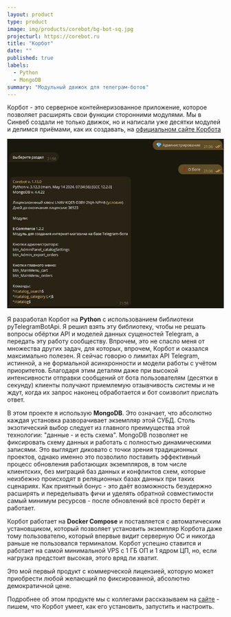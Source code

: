 ```yaml
---
layout: product
type: product
image: img/products/corebot/bg-bot-sq.jpg
projecturl: https://corebot.ru
title: "Корбот"
date: ""
published: true
labels:
  - Python
  - MongoDB
summary: "Модульный движок для телеграм-ботов"
---
```


Корбот - это серверное контейнеризованное приложение, которое позволяет расширять свои функции сторонними модулями. Мы в Синвеб создали не только движок, но и написали уже десятки модулей и делимся приёмами, как их создавать, на [официальном сайте Корбота](https://corebot.ru/?utm_source=srgsemenoff_su_product)

<img class="img-fluid" src="../img/products/corebot/corebot_about.jpg">

Я разработал Корбот на <b>Python</b> с использованием библиотеки pyTelegramBotApi. Я решил взять эту библиотеку, чтобы не решать вопросы обёртки API и моделей данных сущеностей Telegram, а передать эту работу сообществу. Впрочем, это не спасло меня от множества других задач, для которых, впрочем, Корбот и оказался максимально полезен. Я сейчас говорю о лимитах API Telegram, истинной, а не формальной асинхронности и модели работы с учётом приоритетов. Благодаря этим деталям даже при высокой интенсивности отправки сообщений от бота пользователям (десятки в секунду) клиенты получают приемлемую отзывчивость системы и не ждут, когда их запрос наконец обработается и бот соизволит прислать ответ.

В этом проекте я использую <b>MongoDB</b>. Это означает, что абсолютно каждая установка разворачивает экземпляр этой СУБД. Столь экзотический выбор следует из главного преимущества этой технологии: "данные - и есть схема". MongoDB позволяет не фиксировать схему данных и работать с полностью динамическими записями. Это выглядит диковато с точки зрения традиционных проектов, однако именно это позволило поставить эффективный процесс обновления работающих экземпляров, в том числе клиентских, без миграций баз данных и конфликтов схем, которые неизбежно происходят в реляционных базах данных при таких сценариях. Как приятный бонус - это даёт возможность безудержно расширять и переделывать фичи и уделять обратной совместимости самый минимум ресурсов - после обновлений всё просто берёт и работает.

Корбот работает на <b>Docker Compose</b> и поставляется с автоматическим установщиком, который позволяет установить экземпляр Корбота даже тому пользователю, который впервые видит серверную ОС и никогда раньше не пользовался терминалом. Корбот успешно ставится и работает на самой минимальной VPS с 1 ГБ ОП и 1 ядром ЦП, но, если нагрузка предстоит высокая, этого вряд ли хватит.

Это мой первый продукт с коммерческой лицензией, которую может приобрести любой желающий по фиксированной, абсолютно демократичной цене.

Подробнее об этом продукте мы с коллегами рассказываем на [сайте](https://corebot.ru/docs/?utm_source=srgsemenoff_su_product) - пишем, что Корбот умеет, как его установить, запустить и настроить.